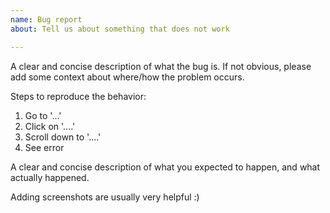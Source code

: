 ```yaml
---
name: Bug report
about: Tell us about something that does not work

---
```


A clear and concise description of what the bug is. If not obvious, please add some context about where/how the problem occurs.

Steps to reproduce the behavior:

1. Go to '...'
1. Click on '....'
1. Scroll down to '....'
1. See error

A clear and concise description of what you expected to happen, and what actually happened.

Adding screenshots are usually very helpful :)
